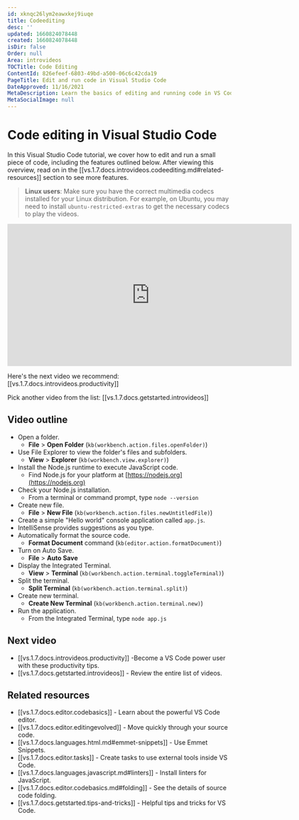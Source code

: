 ```yaml
---
id: xknqc26lym2eawxkej9iuqe
title: Codeediting
desc: ''
updated: 1660824078448
created: 1660824078448
isDir: false
Order: null
Area: introvideos
TOCTitle: Code Editing
ContentId: 826efeef-6803-49bd-a500-06c6c42cda19
PageTitle: Edit and run code in Visual Studio Code
DateApproved: 11/16/2021
MetaDescription: Learn the basics of editing and running code in VS Code.
MetaSocialImage: null
---
```

# Code editing in Visual Studio Code

In this Visual Studio Code tutorial, we cover how to edit and run a small piece of code, including the features outlined below. After viewing this overview, read on in the [[vs.1.7.docs.introvideos.codeediting.md#related-resources]] section to see more features.

>**Linux users**: Make sure you have the correct multimedia codecs installed for your Linux distribution. For example, on Ubuntu, you may need to install `ubuntu-restricted-extras` to get the necessary codecs to play the videos.

<iframe src="https://www.microsoft.com/videoplayer/embed/RE4M6Vx" width="640" height="320" allowFullScreen="true" frameBorder="0" title="Code editing in Visual Studio Code"></iframe>

Here's the next video we recommend: [[vs.1.7.docs.introvideos.productivity]]

Pick another video from the list: [[vs.1.7.docs.getstarted.introvideos]]

## Video outline

* Open a folder.
  * **File** > **Open Folder** (`kb(workbench.action.files.openFolder)`)
* Use File Explorer to view the folder's files and subfolders.
  * **View** > **Explorer** (`kb(workbench.view.explorer)`)
* Install the Node.js runtime to execute JavaScript code.
  * Find Node.js for your platform at [https://nodejs.org](https://nodejs.org)
* Check your Node.js installation.
  * From a terminal or command prompt, type `node --version`
* Create new file.
  * **File** > **New File** (`kb(workbench.action.files.newUntitledFile)`)
* Create a simple "Hello world" console application called `app.js`.
* IntelliSense provides suggestions as you type.
* Automatically format the source code.
  * **Format Document** command (`kb(editor.action.formatDocument)`)
* Turn on Auto Save.
  * **File** > **Auto Save**
* Display the Integrated Terminal.
  * **View** > **Terminal** (`kb(workbench.action.terminal.toggleTerminal)`)
* Split the terminal.
  * **Split Terminal** (`kb(workbench.action.terminal.split)`)
* Create new terminal.
  * **Create New Terminal** (`kb(workbench.action.terminal.new)`)
* Run the application.
  * From the Integrated Terminal, type `node app.js`

## Next video

* [[vs.1.7.docs.introvideos.productivity]] -Become a VS Code power user with these productivity tips.
* [[vs.1.7.docs.getstarted.introvideos]] - Review the entire list of videos.

## Related resources

* [[vs.1.7.docs.editor.codebasics]] - Learn about the powerful VS Code editor.
* [[vs.1.7.docs.editor.editingevolved]] - Move quickly through your source code.
* [[vs.1.7.docs.languages.html.md#emmet-snippets]] - Use Emmet Snippets.
* [[vs.1.7.docs.editor.tasks]] - Create tasks to use external tools inside VS Code.
* [[vs.1.7.docs.languages.javascript.md#linters]] - Install linters for JavaScript.
* [[vs.1.7.docs.editor.codebasics.md#folding]] - See the details of source code folding.
* [[vs.1.7.docs.getstarted.tips-and-tricks]] - Helpful tips and tricks for VS Code.
